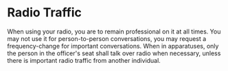 # Radio Traffic

When using your radio, you are to remain professional on it at all times. You may not use it for person-to-person conversations, you may request a frequency-change for important conversations. When in apparatuses, only the person in the officer's seat shall talk over radio when necessary, unless there is important radio traffic from another individual.
